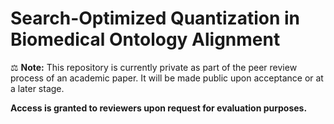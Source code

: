 # Search-Optimized Quantization in Biomedical Ontology Alignment
⚖️ **Note:** This repository is currently private as part of the peer review process of an academic paper. It will be made public upon acceptance or at a later stage.

**Access is granted to reviewers upon request for evaluation purposes.**
